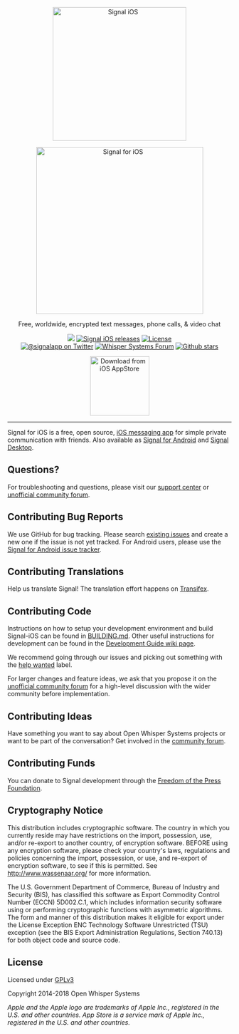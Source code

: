 <p align="center">
	<img src="https://s2.postimg.org/xx3io5zxl/signal.png" alt="Signal iOS" width="300">
</p>
<p align="center">
	<img src="https://gist.githubusercontent.com/anonymous/bb03721e52c138f900449e60b81ac4ca/raw/d9dcb53b016536e15096a164a6d0d4d715525464/signal-ios.svg?sanitize=true" width="375px" alt="Signal for iOS">	
</p>
<p align="center">Free, worldwide, encrypted text messages, phone calls, & video chat</p>
<p align="center">
  <a href="https://travis-ci.org/signalapp/signal-ios"><img src="https://img.shields.io/travis/signalapp/signal-ios.svg"></a>
  <a href="https://github.com/signalapp/signal-ios/releases" title="Signal iOS releases"><img src="https://img.shields.io/github/release/signalapp/signal-ios.svg?colorB=55acee" alt="Signal iOS releases"></a>
  <a href="https://github.com/signalapp/signal-ios/blob/master/LICENSE" title="License"><img src="https://img.shields.io/badge/license-GPLv3-55acee.svg" alt="License"></a>
  <br>
  <a href="https://twitter.com/signalapp" title="@signalapp on Twitter"><img src="https://img.shields.io/badge/twitter-@signalapp-55acee.svg" alt="@signalapp on Twitter"></a>
  <a href="https://whispersystems.discoursehosting.net" title="Whisper Systems Forum"><img src="https://img.shields.io/badge/community-forum-55acee.svg" alt="Whisper Systems Forum"></a>
  <a href="https://github.com/signalapp/signal-ios" title="Signal iOS stars on Github"><img src="https://img.shields.io/github/stars/signalapp/signal-ios.svg?style=social&label=Stars" alt="Github stars"></a>
</p>
<p align="center">
  <a href="https://itunes.apple.com/app/id874139669" title="Download on the iOS AppStore"><img src="https://gist.githubusercontent.com/anonymous/eeb218a4d3b22ea5a7b3b7a2b295371f/raw/49c83f7a7bb2ea528cf269ebecd56c25667cfdc3/download_on_app_store.svg?sanitize=true" alt="Download from iOS AppStore" width="133px"></a>
</p>

---

Signal for iOS is a free, open source, [iOS messaging app](https://itunes.apple.com/app/id874139669) for simple private communication with friends. Also available as [Signal for Android](https://github.com/signalapp/signal-android) and [Signal Desktop](https://github.com/signalapp/signal-desktop).

## Questions?

For troubleshooting and questions, please visit our [support center](https://support.signal.org/) or [unofficial community forum](https://whispersystems.discoursehosting.net).

## Contributing Bug Reports

We use GitHub for bug tracking. Please search [existing issues](https://github.com/signalapp/signal-ios/issues) and create a new one if the issue is not yet tracked. For Android users, please use the [Signal for Android issue tracker](https://github.com/signalapp/signal-android/issues).

## Contributing Translations

Help us translate Signal! The translation effort happens on [Transifex](https://www.transifex.com/open-whisper-systems/signal-ios/).

## Contributing Code

Instructions on how to setup your development environment and build Signal-iOS can be found in  [BUILDING.md](https://github.com/signalapp/signal-ios/blob/master/BUILDING.md). Other useful instructions for development can be found in the [Development Guide wiki page](https://github.com/signalapp/signal-ios/wiki/Development-Guide).

We recommend going through our issues and picking out something with the [help wanted](https://github.com/signalapp/signal-ios/labels/help%20wanted) label.

For larger changes and feature ideas, we ask that you propose it on the [unofficial community forum](https://whispersystems.discoursehosting.net) for a high-level discussion with the wider community before implementation.

## Contributing Ideas

Have something you want to say about Open Whisper Systems projects or want to be part of the conversation? Get involved in the [community forum](https://whispersystems.discoursehosting.net).

## Contributing Funds

You can donate to Signal development through the [Freedom of the Press Foundation](https://freedom.press/crowdfunding/signal/).

## Cryptography Notice

This distribution includes cryptographic software. The country in which you currently reside may have restrictions on the import, possession, use, and/or re-export to another country, of encryption software.
BEFORE using any encryption software, please check your country's laws, regulations and policies concerning the import, possession, or use, and re-export of encryption software, to see if this is permitted.
See <http://www.wassenaar.org/> for more information.

The U.S. Government Department of Commerce, Bureau of Industry and Security (BIS), has classified this software as Export Commodity Control Number (ECCN) 5D002.C.1, which includes information security software using or performing cryptographic functions with asymmetric algorithms.
The form and manner of this distribution makes it eligible for export under the License Exception ENC Technology Software Unrestricted (TSU) exception (see the BIS Export Administration Regulations, Section 740.13) for both object code and source code.

## License

Licensed under [GPLv3](http://www.gnu.org/licenses/gpl-3.0.html)

Copyright 2014-2018 Open Whisper Systems

_Apple and the Apple logo are trademarks of Apple Inc., registered in the U.S. and other countries. App Store is a service mark of Apple Inc., registered in the U.S. and other countries._
